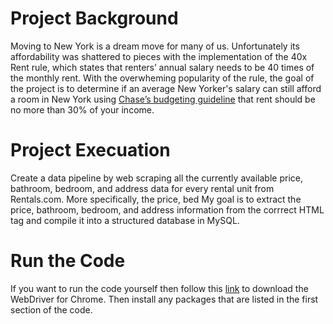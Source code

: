 # Project Background
Moving to New York is a dream move for many of us. Unfortunately its affordability was shattered to pieces with the implementation of the 40x Rent rule, which 
states that renters’ annual salary needs to be 40 times of the monthly rent. With the overwheming popularity of the rule, the goal of the project is to determine 
if an average New Yorker's salary can still afford a room in New York using 
<a href="https://www.chase.com/personal/banking/education/budgeting-saving/how-much-income-should-go-to-rent" target="__blank">Chase’s budgeting guideline</a>
that rent should be no more than 30% of your income.

# Project Execuation
Create a data pipeline by web scraping all the currently available price, bathroom, bedroom, and address data for every rental unit from Rentals.com. More specifically, the price, bed
My goal is to extract the price, bathroom, bedroom, and address information from the corrrect HTML tag and compile it into a structured database in MySQL.
# Run the Code
If you want to run the code yourself then follow this 
<a href="https://chromedriver.chromium.org/downloads" target="__blank">link</a>
to download the WebDriver for Chrome. Then install any packages that are listed in the first section of the code.
